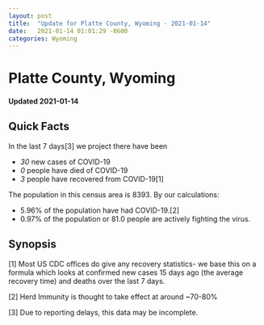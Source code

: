 ```yaml
---
layout: post
title:  "Update for Platte County, Wyoming - 2021-01-14"
date:   2021-01-14 01:01:29 -0600
categories: Wyoming
---
```


# Platte County, Wyoming
#### Updated 2021-01-14

## Quick Facts

In the last 7 days[3] we project there have been
- *30* new cases of COVID-19
- *0* people have died of COVID-19
- *3* people have recovered from COVID-19[1]

The population in this census area is 8393. By our calculations:
- 5.96% of the population have had COVID-19.[2]
- 0.97% of the population or 81.0 people are actively fighting the virus.

## Synopsis




[1] Most US CDC offices do give any recovery statistics- we base this on a formula which looks at confirmed new cases
15 days ago (the average recovery time) and deaths over the last 7 days.

[2] Herd Immunity is thought to take effect at around ~70-80%

[3] Due to reporting delays, this data may be incomplete.
 
    